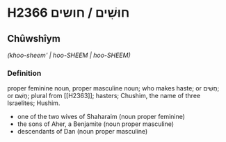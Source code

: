 # H2366 חוּשִׁים / חושים

## Chûwshîym

_(khoo-sheem' | hoo-SHEEM | hoo-SHEEM)_

### Definition

proper feminine noun, proper masculine noun; who makes haste; or חֻשִׁים; or חֻשִׁם; plural from [[H2363]]; hasters; Chushim, the name of three Israelites; Hushim.

- one of the two wives of Shaharaim (noun proper feminine)
- the sons of Aher, a Benjamite (noun proper masculine)
- descendants of Dan (noun proper masculine)
